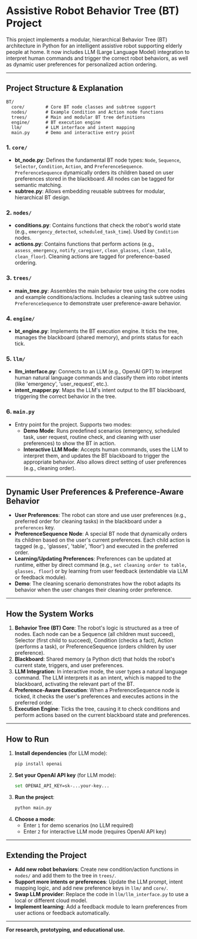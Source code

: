 # Assistive Robot Behavior Tree (BT) Project

This project implements a modular, hierarchical Behavior Tree (BT) architecture in Python for an intelligent assistive robot supporting elderly people at home. It now includes LLM (Large Language Model) integration to interpret human commands and trigger the correct robot behaviors, as well as dynamic user preferences for personalized action ordering.

---

## Project Structure & Explanation

```
BT/
  core/        # Core BT node classes and subtree support
  nodes/       # Example Condition and Action node functions
  trees/       # Main and modular BT tree definitions
  engine/      # BT execution engine
  llm/         # LLM interface and intent mapping
  main.py      # Demo and interactive entry point
```

### 1. `core/`
- **bt_node.py**: Defines the fundamental BT node types: `Node`, `Sequence`, `Selector`, `Condition`, `Action`, and `PreferenceSequence`. `PreferenceSequence` dynamically orders its children based on user preferences stored in the blackboard. All nodes can be tagged for semantic matching.
- **subtree.py**: Allows embedding reusable subtrees for modular, hierarchical BT design.

### 2. `nodes/`
- **conditions.py**: Contains functions that check the robot's world state (e.g., `emergency_detected`, `scheduled_task_time`). Used by `Condition` nodes.
- **actions.py**: Contains functions that perform actions (e.g., `assess_emergency`, `notify_caregiver`, `clean_glasses`, `clean_table`, `clean_floor`). Cleaning actions are tagged for preference-based ordering.

### 3. `trees/`
- **main_tree.py**: Assembles the main behavior tree using the core nodes and example conditions/actions. Includes a cleaning task subtree using `PreferenceSequence` to demonstrate user preference-aware behavior.

### 4. `engine/`
- **bt_engine.py**: Implements the BT execution engine. It ticks the tree, manages the blackboard (shared memory), and prints status for each tick.

### 5. `llm/`
- **llm_interface.py**: Connects to an LLM (e.g., OpenAI GPT) to interpret human natural language commands and classify them into robot intents (like 'emergency', 'user_request', etc.).
- **intent_mapper.py**: Maps the LLM's intent output to the BT blackboard, triggering the correct behavior in the tree.

### 6. `main.py`
- Entry point for the project. Supports two modes:
  - **Demo Mode**: Runs predefined scenarios (emergency, scheduled task, user request, routine check, and cleaning with user preferences) to show the BT in action.
  - **Interactive LLM Mode**: Accepts human commands, uses the LLM to interpret them, and updates the BT blackboard to trigger the appropriate behavior. Also allows direct setting of user preferences (e.g., cleaning order).

---

## Dynamic User Preferences & Preference-Aware Behavior

- **User Preferences**: The robot can store and use user preferences (e.g., preferred order for cleaning tasks) in the blackboard under a `preferences` key.
- **PreferenceSequence Node**: A special BT node that dynamically orders its children based on the user's current preferences. Each child action is tagged (e.g., 'glasses', 'table', 'floor') and executed in the preferred order.
- **Learning/Updating Preferences**: Preferences can be updated at runtime, either by direct command (e.g., `set cleaning order to table, glasses, floor`) or by learning from user feedback (extendable via LLM or feedback module).
- **Demo**: The cleaning scenario demonstrates how the robot adapts its behavior when the user changes their cleaning order preference.

---

## How the System Works

1. **Behavior Tree (BT) Core**: The robot's logic is structured as a tree of nodes. Each node can be a Sequence (all children must succeed), Selector (first child to succeed), Condition (checks a fact), Action (performs a task), or PreferenceSequence (orders children by user preference).
2. **Blackboard**: Shared memory (a Python dict) that holds the robot's current state, triggers, and user preferences.
3. **LLM Integration**: In interactive mode, the user types a natural language command. The LLM interprets it as an intent, which is mapped to the blackboard, activating the relevant part of the BT.
4. **Preference-Aware Execution**: When a PreferenceSequence node is ticked, it checks the user's preferences and executes actions in the preferred order.
5. **Execution Engine**: Ticks the tree, causing it to check conditions and perform actions based on the current blackboard state and preferences.

---

## How to Run

1. **Install dependencies** (for LLM mode):
   ```bash
   pip install openai
   ```
2. **Set your OpenAI API key** (for LLM mode):
   ```bash
   set OPENAI_API_KEY=sk-...your-key...
   ```
3. **Run the project**:
   ```bash
   python main.py
   ```
4. **Choose a mode**:
   - Enter `1` for demo scenarios (no LLM required)
   - Enter `2` for interactive LLM mode (requires OpenAI API key)

---

## Extending the Project
- **Add new robot behaviors**: Create new condition/action functions in `nodes/` and add them to the tree in `trees/`.
- **Support more intents or preferences**: Update the LLM prompt, intent mapping logic, and add new preference keys in `llm/` and `core/`.
- **Swap LLM provider**: Replace the code in `llm/llm_interface.py` to use a local or different cloud model.
- **Implement learning**: Add a feedback module to learn preferences from user actions or feedback automatically.

---

**For research, prototyping, and educational use.** 